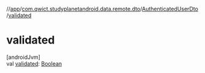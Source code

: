 //[app](../../../index.md)/[com.qwict.studyplanetandroid.data.remote.dto](../index.md)/[AuthenticatedUserDto](index.md)/[validated](validated.md)

# validated

[androidJvm]\
val [validated](validated.md): [Boolean](https://kotlinlang.org/api/latest/jvm/stdlib/kotlin/-boolean/index.html)
